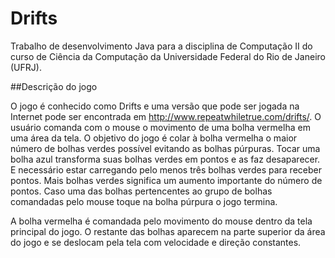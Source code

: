 # Drifts

Trabalho de desenvolvimento Java para a disciplina de Computação II do curso de Ciência da Computação da Universidade Federal do Rio de Janeiro (UFRJ).

##Descrição do jogo

O jogo é conhecido como Drifts e uma versão que pode ser jogada na Internet pode ser
encontrada em http://www.repeatwhiletrue.com/drifts/. O usuário comanda com
o mouse o movimento de uma bolha vermelha em uma área da tela. O objetivo do
jogo é colar à bolha vermelha o maior número de bolhas verdes possível evitando as
bolhas púrpuras. Tocar uma bolha azul transforma suas bolhas verdes em pontos e as faz
desaparecer. E necessário estar carregando pelo menos três bolhas verdes para receber
pontos. Mais bolhas verdes significa um aumento importante do número de pontos. Caso
uma das bolhas pertencentes ao grupo de bolhas comandadas pelo mouse toque na bolha
púrpura o jogo termina.

A bolha vermelha é comandada pelo movimento do mouse dentro da tela principal do
jogo. O restante das bolhas aparecem na parte superior da área do jogo e se deslocam
pela tela com velocidade e direção constantes.
